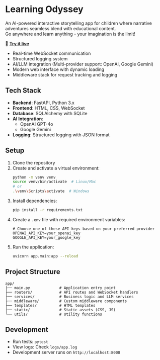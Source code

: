 # Learning Odyssey

An AI-powered interactive storytelling app for children where narrative adventures seamless blend with educational content.  
Go anywhere and learn anything - your imagination is the limit!

🚀 **[Try it live](https://learning-odyssey.up.railway.app/)**

- Real-time WebSocket communication
- Structured logging system
- AI/LLM integration (Multi-provider support: OpenAI, Google Gemini)
- Modern web interface with dynamic loading
- Middleware stack for request tracking and logging

## Tech Stack

- **Backend**: FastAPI, Python 3.x
- **Frontend**: HTML, CSS, WebSocket
- **Database**: SQLAlchemy with SQLite
- **AI Integration**: 
  - OpenAI GPT-4o
  - Google Gemini
- **Logging**: Structured logging with JSON format

## Setup

1. Clone the repository
2. Create and activate a virtual environment:
   ```bash
   python -m venv venv
   source venv/bin/activate  # Linux/Mac
   # or
   .\venv\Scripts\activate  # Windows
   ```
3. Install dependencies:
   ```bash
   pip install -r requirements.txt
   ```
4. Create a `.env` file with required environment variables:
   ```
   # Choose one of these API keys based on your preferred provider
   OPENAI_API_KEY=your_openai_key
   GOOGLE_API_KEY=your_google_key
   ```
5. Run the application:
   ```bash
   uvicorn app.main:app --reload
   ```

## Project Structure

```
app/
├── main.py             # Application entry point
├── routers/            # API routes and WebSocket handlers
├── services/           # Business logic and LLM services
├── middleware/         # Custom middleware components
├── templates/          # HTML templates
├── static/             # Static assets (CSS, JS)
└── utils/              # Utility functions
```

## Development

- Run tests: `pytest`
- View logs: Check `logs/app.log`
- Development server runs on `http://localhost:8000`
